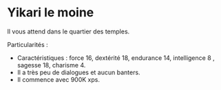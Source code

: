 # Yikari le moine

Il vous attend dans le quartier des temples.

Particularités :
- Caractéristiques : force 16, dextérité 18, endurance 14, intelligence 8 , sagesse 18, charisme 4.
- Il a très peu de dialogues et aucun banters.
- Il commence avec 900K xps.
